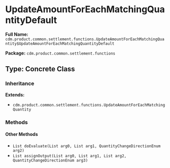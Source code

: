 # UpdateAmountForEachMatchingQuantityDefault

**Full Name:** `cdm.product.common.settlement.functions.UpdateAmountForEachMatchingQuantity$UpdateAmountForEachMatchingQuantityDefault`

**Package:** `cdm.product.common.settlement.functions`

## Type: Concrete Class

### Inheritance

**Extends:**
- `cdm.product.common.settlement.functions.UpdateAmountForEachMatchingQuantity`

### Methods

#### Other Methods

- `List doEvaluate(List arg0, List arg1, QuantityChangeDirectionEnum arg2)`
- `List assignOutput(List arg0, List arg1, List arg2, QuantityChangeDirectionEnum arg3)`

